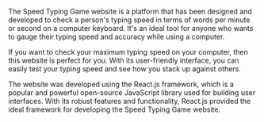 The Speed Typing Game website is a platform that has been designed and developed to check a person's typing speed in terms of words per minute or second on a computer keyboard. It's an ideal tool for anyone who wants to gauge their typing speed and accuracy while using a computer.

If you want to check your maximum typing speed on your computer, then this website is perfect for you. With its user-friendly interface, you can easily test your typing speed and see how you stack up against others.

The website was developed using the React.js framework, which is a popular and powerful open-source JavaScript library used for building user interfaces. With its robust features and functionality, React.js provided the ideal framework for developing the Speed Typing Game website.
